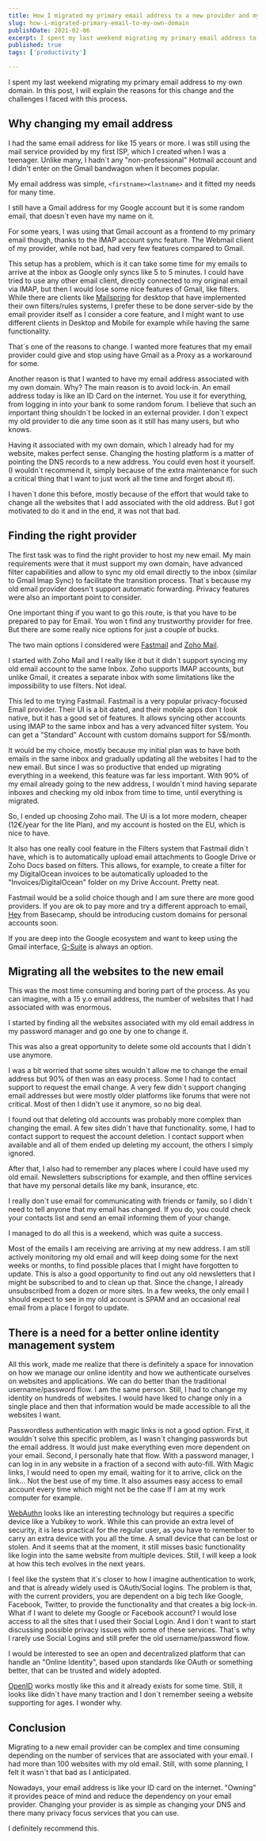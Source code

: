```yaml
---
title: How I migrated my primary email address to a new provider and my own domain
slug: how-i-migrated-primary-email-to-my-own-domain
publishDate: 2021-02-06
excerpt: I spent my last weekend migrating my primary email address to my own domain. In this post I will explain the reasons for this change and challenges I faced with this process.
published: true
tags: ['productivity']

---
```


I spent my last weekend migrating my primary email address to my own domain. In this post, I will explain the reasons for this change and the challenges I faced with this process.

## Why changing my email address

I had the same email address for like 15 years or more. I was still using the mail service provided by my first ISP, which I created when I was a teenager. Unlike many, I hadn´t any "non-professional" Hotmail account and I didn't enter on the Gmail bandwagon when it becomes popular.

My email address was simple, `<firstname><lastname>` and it fitted my needs for many time.

I still have a Gmail address for my Google account but it is some random email, that doesn´t even have my name on it.

For some years, I was using that Gmail account as a frontend to my primary email though, thanks to the IMAP account sync feature. The Webmail client of my provider, while not bad, had very few features compared to Gmail.

This setup has a problem, which is it can take some time for my emails to arrive at the inbox as Google only syncs like 5 to 5 minutes.
I could have tried to use any other email client, directly connected to my original email via IMAP, but then I would lose some nice features of Gmail, like filters. While there are clients like [Mailspring](https://getmailspring.com/) for desktop that have implemented their own filters/rules systems, I prefer these to be done server-side by the email provider itself as I consider a core feature, and I might want to use different clients in Desktop and Mobile for example while having the same functionality.

That´s one of the reasons to change. I wanted more features that my email provider could give and stop using have Gmail as a Proxy as a workaround for some.

Another reason is that I wanted to have my email address associated with my own domain. Why? The main reason is to avoid lock-in. An email address today is like an ID Card on the internet. You use it for everything, from logging in into your bank to some random forum. I believe that such an important thing shouldn´t be locked in an external provider. I don´t expect my old provider to die any time soon as it still has many users, but who knows.

Having it associated with my own domain, which I already had for my website, makes perfect sense. Changing the hosting platform is a matter of pointing the DNS records to a new address. You could even host it yourself. (I wouldn´t recommend it, simply because of the extra maintenance for such a critical thing that I want to just work all the time and forget about it).

I haven´t done this before, mostly because of the effort that would take to change all the websites that I add associated with the old address. But I got motivated to do it and in the end, it was not that bad.

## Finding the right provider

The first task was to find the right provider to host my new email. My main requirements were that it must support my own domain, have advanced filter capabilities and allow to sync my old email directly to the inbox (similar to Gmail Imap Sync) to facilitate the transition process. That´s because my old email provider doesn't support automatic forwarding. Privacy features were also an important point to consider.

One important thing if you want to go this route, is that you have to be prepared to pay for Email. You won´t find any trustworthy provider for free. But there are some really nice options for just a couple of bucks.

The two main options I considered were [Fastmail](https://fastmail.com) and [Zoho Mail](https://www.zoho.com/mail/).

I started with Zoho Mail and I really like it but it didn´t support syncing my old email account to the same Inbox. Zoho supports IMAP accounts, but unlike Gmail, it creates a separate inbox with some limitations like the impossibility to use filters. Not ideal.

This led to me trying Fastmail. Fastmail is a very popular privacy-focused Email provider. Their UI is a bit dated, and their mobile apps don´t look native, but it has a good set of features. It allows syncing other accounts using IMAP to the same inbox and has a very advanced filter system. You can get a "Standard" Account with custom domains support for 5$/month.

It would be my choice, mostly because my initial plan was to have both emails in the same inbox and gradually updating all the websites I had to the new email. But since I was so productive that ended up migrating everything in a weekend, this feature was far less important. With 90% of my email already going to the new address, I wouldn´t mind having separate inboxes and checking my old inbox from time to time, until everything is migrated.

So, I ended up choosing Zoho mail. The UI is a lot more modern, cheaper (12€/year for the lite Plan), and my account is hosted on the EU, which is nice to have.

It also has one really cool feature in the Filters system that Fastmail didn´t have, which is to automatically upload email attachments to Google Drive or Zoho Docs based on filters. This allows, for example, to create a filter for my DigitalOcean invoices to be automatically uploaded to the
"Invoices/DigitalOcean" folder on my Drive Account. Pretty neat.

Fastmail would be a solid choice though and I am sure there are more good providers. If you are ok to pay more and try a different approach to email, [Hey](https://hey.com/) from Basecamp, should be introducing custom domains for personal accounts soon.

If you are deep into the Google ecosystem and want to keep using the Gmail interface, [G-Suite](https://workspace.google.com/) is always an option.

## Migrating all the websites to the new email

This was the most time consuming and boring part of the process. As you can imagine, with a 15 y.o email address, the number of websites that I had associated with was enormous.

I started by finding all the websites associated with my old email address in my password manager and go one by one to change it.

This was also a great opportunity to delete some old accounts that I didn´t use anymore.

I was a bit worried that some sites wouldn´t allow me to change the email address but 90% of then was an easy process. Some I had to contact support to request the email change. A very few didn´t support changing email addresses but were mostly older platforms like forums that were not critical. Most of then I didn't use it anymore, so no big deal.

I found out that deleting old accounts was probably more complex than changing the email. A few sites didn´t have that functionality. some, I had to contact support to request the account deletion. I contact support when available and all of them ended up deleting my account, the others I simply ignored.

After that, I also had to remember any places where I could have used my old email. Newsletters subscriptions for example, and then offline services that have my personal details like my bank, insurance, etc.

I really don´t use email for communicating with friends or family, so I didn´t need to tell anyone that my email has changed. If you do, you could check your contacts list and send an email informing them of your change.

I managed to do all this is a weekend, which was quite a success.

Most of the emails I am receiving are arriving at my new address. I am still actively monitoring my old email and will keep doing some for the next weeks or months, to find possible places that I might have forgotten to update. This is also a good opportunity to find out any old newsletters that I might be subscribed to and to clean up that. Since the change, I already unsubscribed from a dozen or more sites. In a few weeks, the only email I should expect to see in my old account is SPAM and an occasional real email from a place I forgot to update.

## There is a need for a better online identity management system

All this work, made me realize that there is definitely a space for innovation on how we manage our online identity and how we authenticate ourselves on websites and applications. We can do better than the traditional username/password flow. I am the same person. Still, I had to change my identity on hundreds of websites. I would have liked to change only in a single place and then that information would be made accessible to all the websites I want.

Passwordless authentication with magic links is not a good option. First, it wouldn´t solve this specific problem, as I wasn´t changing passwords but the email address. It would just make everything even more dependent on your email. Second, I personally hate that flow. With a password manager, I can log in in any website in a fraction of a second with auto-fill. With Magic links, I would need to open my email, waiting for it to arrive, click on the link... Not the best use of my time. It also assumes easy access to email account every time which might not be the case If I am at my work computer for example.

[WebAuthn](https://webauthn.io/) looks like an interesting technology but requires a specific device like a Yubikey to work. While this can provide an extra level of security, it is less practical for the regular user, as you have to remember to carry an extra device with you all the time. A small device that can be lost or stolen. And it seems that at the moment, it still misses basic functionality like login into the same website from multiple devices. Still, I will keep a look at how this tech evolves in the next years.

I feel like the system that it´s closer to how I imagine authentication to work, and that is already widely used is OAuth/Social logins. The problem is that, with the current providers, you are dependent on a big tech like Google, Facebook, Twitter, to provide the functionality and that creates a big lock-in. What if I want to delete my Google or Facebook account? I would lose access to all the sites that I used their Social Login. And I don´t want to start discussing possible privacy issues with some of these services. That´s why I rarely use Social Logins and still prefer the old username/password flow.

I would be interested to see an open and decentralized platform that can handle an "Online Identity", based upon standards like OAuth or something better, that can be trusted and widely adopted.

[OpenID](https://openid.net/) works mostly like this and it already exists for some time. Still, it looks like didn´t have many traction and I don´t remember seeing a website supporting for ages. I wonder why.

## Conclusion

Migrating to a new email provider can be complex and time consuming depending on the number of services that are associated with your email. I had more than 100 websites with my old email. Still, with some planning, I felt it wasn´t that bad as I anticipated.

Nowadays, your email address is like your ID card on the internet. "Owning" it provides peace of mind and reduce the dependency on your email provider. Changing your provider is as simple as changing your DNS and there many privacy focus services that you can use.

I definitely recommend this.
